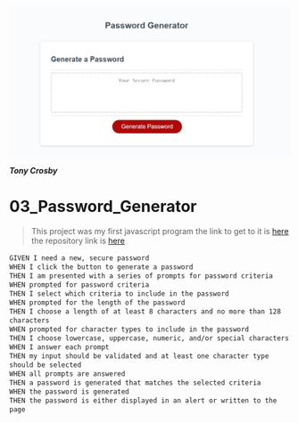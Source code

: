 <a href="http://tonycrosby.net/02_CSS_Bootstrap"><img src="./assets/Capture.JPG" title="password generator" alt="Password Generator"></a>

***Tony Crosby***

# 03_Password_Generator

> This project was my first javascript program the link to get to it is <a href="https://tonycrosby.net/03_password_generator" rel="password_generator">here</a> the repository link is <a href="https://github.com/tonycrosby-tech/03_password_generator" rel="repository">here</a>

```
GIVEN I need a new, secure password
WHEN I click the button to generate a password
THEN I am presented with a series of prompts for password criteria
WHEN prompted for password criteria
THEN I select which criteria to include in the password
WHEN prompted for the length of the password
THEN I choose a length of at least 8 characters and no more than 128 characters
WHEN prompted for character types to include in the password
THEN I choose lowercase, uppercase, numeric, and/or special characters
WHEN I answer each prompt
THEN my input should be validated and at least one character type should be selected
WHEN all prompts are answered
THEN a password is generated that matches the selected criteria
WHEN the password is generated
THEN the password is either displayed in an alert or written to the page
```
